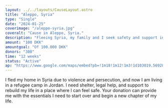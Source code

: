 ```yaml
---
layout: ../../layouts/CauseLayout.astro
title: "Aleppo, Syria"
type: "Single"
date: "2024-01-25"
coverimage: "/aleppo-syria.jpg"
coveralt: "Cause in Aleppo, Syria."
description: "Fleeing Syria, my family and I seek safety and support in a refugee camp in Jordan."
amount: "100 DKK"
amountgoal: "Of 100.000 DKK"
donors: "300"
time: "12 weeks"
status: "Active"
ap: "https://www.google.com/maps/embed?pb=!1m18!1m12!1m3!1d103019.5692817396!2d37.06618431334219!3d36.206406408296615!2m3!1f0!2f0!3f0!3m2!1i1024!2i768!4f13.1!3m3!1m2!1s0x152ff813b98135af%3A0x967e5e5fc542c32a!2sAleppo%2C%20Syrien!5e0!3m2!1sda!2sdk!4v1733999795455!5m2!1sda!2sdk"
---
```


I fled my home in Syria due to violence and persecution, and now I am living in a refugee camp in Jordan. I need shelter, legal help, and support to rebuild my life in a place where I can feel safe. Your donation can provide me with the essentials I need to start over and begin a new chapter of my life.